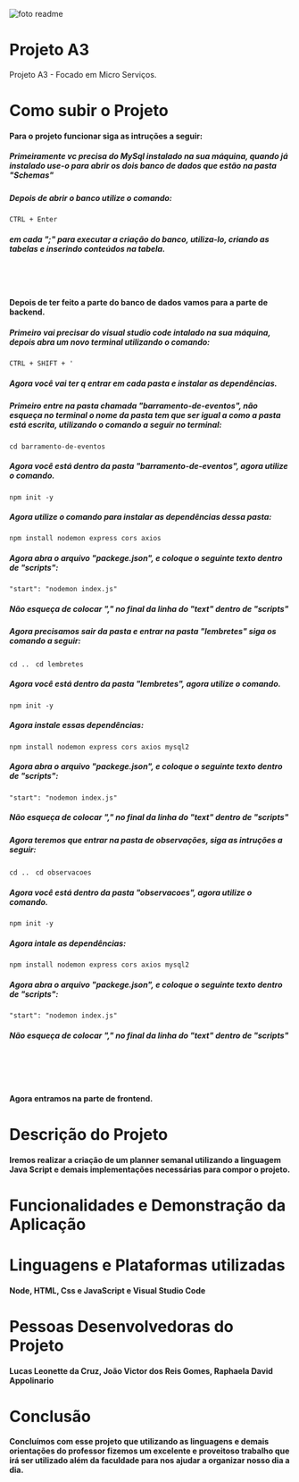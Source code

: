 ![foto readme](https://github.com/Leo3002/ProjetoA3-Microservicoes/assets/88354824/67947c21-240d-43bb-9e73-db70b7c61f94)
# Projeto A3 
Projeto A3 - Focado em Micro Serviços.

# Como subir o Projeto
<h4>Para o projeto funcionar siga as intruções a seguir:</h4>
<h5>Primeiramente vc precisa do MySql instalado na sua máquina, quando já instalado use-o para abrir os dois banco de dados que estão na pasta "Schemas"</h5>
<h5>Depois de abrir o banco utilize o comando:</h5>

```CTRL + Enter```

<h5> em cada ";" para executar a criação do banco, utiliza-lo, criando as tabelas e inserindo conteúdos na tabela.</h5>
<br>

# <h4>Depois de ter feito a parte do banco de dados vamos para a parte de backend.</h4>
<h5>Primeiro vai precisar do visual studio code intalado na sua máquina, depois abra um novo terminal utilizando o comando: </h5>

```CTRL + SHIFT + '```

<h5>Agora você vai ter q entrar em cada pasta e instalar as dependências.</h5>
<h5>Primeiro entre na pasta chamada "barramento-de-eventos", não esqueça no terminal o nome da pasta tem que ser igual a como a pasta está escrita, utilizando o comando a seguir no terminal:</h5>

```cd barramento-de-eventos```
<h5>Agora você está dentro da pasta "barramento-de-eventos", agora utilize o comando.</h5>

```npm init -y```
<h5>Agora utilize o comando para instalar as dependências dessa pasta:</h5>

```npm install nodemon express cors axios```
<h5>Agora abra o arquivo "packege.json", e coloque o seguinte texto dentro de "scripts":</h5>

```"start": "nodemon index.js"```
<h5>Não esqueça de colocar "," no final da linha do "text" dentro de "scripts"</h5>
<h5>Agora precisamos sair da pasta e entrar na pasta "lembretes" siga os comando a seguir:</h5>

```cd .. ```
```cd lembretes```
<h5>Agora você está dentro da pasta "lembretes", agora utilize o comando.</h5>

```npm init -y```

<h5>Agora instale essas dependências:</h5>

```npm install nodemon express cors axios mysql2```
<h5>Agora abra o arquivo "packege.json", e coloque o seguinte texto dentro de "scripts":</h5>

```"start": "nodemon index.js"```
<h5>Não esqueça de colocar "," no final da linha do "text" dentro de "scripts"</h5>
<h5>Agora teremos que entrar na pasta de observações, siga as intruções a seguir:</h5>

```cd .. ```
```cd observacoes```
<h5>Agora você está dentro da pasta "observacoes", agora utilize o comando.</h5>

```npm init -y```
<h5>Agora intale as dependências:</h5>

```npm install nodemon express cors axios mysql2```
<h5>Agora abra o arquivo "packege.json", e coloque o seguinte texto dentro de "scripts":</h5>

```"start": "nodemon index.js"```
<h5>Não esqueça de colocar "," no final da linha do "text" dentro de "scripts"</h5>
<br>
<br>

# <h4>Agora entramos na parte de frontend.</h4>


# Descrição do Projeto
<h4>Iremos realizar a criação de um planner semanal utilizando a linguagem Java Script e demais implementações necessárias para compor o projeto. </h4>

# Funcionalidades e Demonstração da Aplicação
<h4></h4>

# Linguagens e Plataformas utilizadas
<h4>Node, HTML, Css e JavaScript e Visual Studio Code</h4>

# Pessoas Desenvolvedoras do Projeto
<h4> Lucas Leonette da Cruz, João Victor dos Reis Gomes, Raphaela David Appolinario</h4>
 

# Conclusão
<h4>Concluímos com esse projeto que utilizando as linguagens e demais orientações do professor fizemos um excelente e proveitoso trabalho que irá ser utilizado além da faculdade para nos ajudar a organizar nosso dia a dia.</h4>

